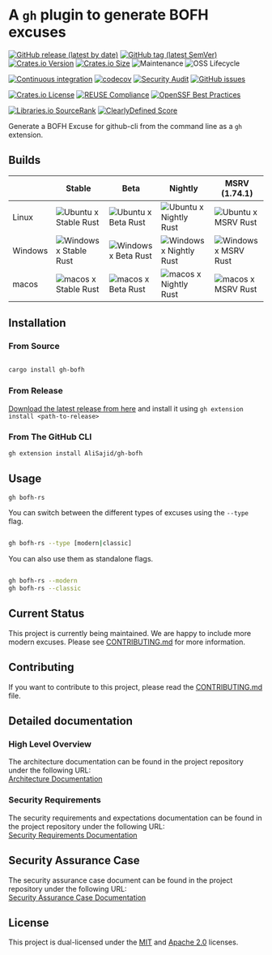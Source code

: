 <!--
SPDX-FileCopyrightText: 2024 - 2025 Ali Sajid Imami

SPDX-License-Identifier: Apache-2.0
SPDX-License-Identifier: MIT
-->

# A `gh` plugin to generate BOFH excuses

[![GitHub release (latest by date)](https://img.shields.io/github/v/release/AliSajid/gh-bofh)](https://github.com/AliSajid/gh-bofh/releases/latest)
[![GitHub tag (latest SemVer)](https://img.shields.io/github/v/tag/AliSajid/gh-bofh)](https://github.com/AliSajid/gh-bofh/releases/latest)
[![Crates.io Version](https://img.shields.io/crates/v/gh-bofh)](https://crates.io/crates/gh-bofh)
[![Crates.io Size](https://img.shields.io/crates/size/gh-bofh)](https://crates.io/crates/gh-bofh)
![Maintenance](https://img.shields.io/maintenance/yes/2025)
![OSS Lifecycle](https://img.shields.io/osslifecycle?file_url=https%3A%2F%2Fraw.githubusercontent.com%2FAliSajid%2Fgh-bofh%2Fmain%2FOSSMETADATA)

[![Continuous integration](https://github.com/AliSajid/gh-bofh/actions/workflows/ci.yaml/badge.svg?branch=main&event=push)](https://github.com/AliSajid/gh-bofh/actions/workflows/ci.yaml)
[![codecov](https://codecov.io/gh/AliSajid/gh-bofh/graph/badge.svg?token=rrsVYywjlx)](https://codecov.io/gh/AliSajid/gh-bofh)
[![Security Audit](https://github.com/AliSajid/gh-bofh/actions/workflows/audit.yaml/badge.svg?branch=main)](https://github.com/AliSajid/gh-bofh/actions/workflows/audit.yaml)
[![GitHub issues](https://img.shields.io/github/issues/AliSajid/gh-bofh)](https://github.com/AliSajid/gh-bofh/issues)

[![Crates.io License](https://img.shields.io/crates/l/gh-bofh)](https://crates.io/crates/gh-bofh)
[![REUSE Compliance](https://img.shields.io/reuse/compliance/github.com%2FAliSajid%2Fgh-bofh)](https://api.reuse.software/info/github.com/AliSajid/gh-bofh)
[![OpenSSF Best Practices](https://www.bestpractices.dev/projects/9466/badge)](https://www.bestpractices.dev/projects/9466)

[![Libraries.io SourceRank](https://img.shields.io/librariesio/sourcerank/cargo/gh-bofh)](https://libraries.io/cargo/gh-bofh)
[![ClearlyDefined Score](https://img.shields.io/clearlydefined/score/crate/cratesio/-/gh-bofh/1.2.0-next.1)](https://clearlydefined.io/definitions/crate/cratesio/-/gh-bofh/1.2.0-next.1)

Generate a BOFH Excuse for github-cli from the command line as a `gh` extension.

## Builds

|         | Stable                                                                                                                                                             | Beta                                                                                                                                                           | Nightly                                                                                                                                                              | MSRV (1.74.1)                                                                                                                                                  |
| ------- | ------------------------------------------------------------------------------------------------------------------------------------------------------------------ | -------------------------------------------------------------------------------------------------------------------------------------------------------------- | -------------------------------------------------------------------------------------------------------------------------------------------------------------------- | -------------------------------------------------------------------------------------------------------------------------------------------------------------- |
| Linux   | ![Ubuntu x Stable Rust](https://img.shields.io/endpoint?url=https://gist.githubusercontent.com/AliSajid/68f75dde24f65f2a9333a4ca3d38c82b/raw/ubuntu-stable.json)   | ![Ubuntu x Beta Rust](https://img.shields.io/endpoint?url=https://gist.githubusercontent.com/AliSajid/68f75dde24f65f2a9333a4ca3d38c82b/raw/ubuntu-beta.json)   | ![Ubuntu x Nightly Rust](https://img.shields.io/endpoint?url=https://gist.githubusercontent.com/AliSajid/68f75dde24f65f2a9333a4ca3d38c82b/raw/ubuntu-nightly.json)   | ![Ubuntu x MSRV Rust](https://img.shields.io/endpoint?url=https://gist.githubusercontent.com/AliSajid/68f75dde24f65f2a9333a4ca3d38c82b/raw/ubuntu-msrv.json)   |
| Windows | ![Windows x Stable Rust](https://img.shields.io/endpoint?url=https://gist.githubusercontent.com/AliSajid/68f75dde24f65f2a9333a4ca3d38c82b/raw/windows-stable.json) | ![Windows x Beta Rust](https://img.shields.io/endpoint?url=https://gist.githubusercontent.com/AliSajid/68f75dde24f65f2a9333a4ca3d38c82b/raw/windows-beta.json) | ![Windows x Nightly Rust](https://img.shields.io/endpoint?url=https://gist.githubusercontent.com/AliSajid/68f75dde24f65f2a9333a4ca3d38c82b/raw/windows-nightly.json) | ![Windows x MSRV Rust](https://img.shields.io/endpoint?url=https://gist.githubusercontent.com/AliSajid/68f75dde24f65f2a9333a4ca3d38c82b/raw/windows-msrv.json) |
| macos   | ![macos x Stable Rust](https://img.shields.io/endpoint?url=https://gist.githubusercontent.com/AliSajid/68f75dde24f65f2a9333a4ca3d38c82b/raw/macos-stable.json)     | ![macos x Beta Rust](https://img.shields.io/endpoint?url=https://gist.githubusercontent.com/AliSajid/68f75dde24f65f2a9333a4ca3d38c82b/raw/macos-beta.json)     | ![macos x Nightly Rust](https://img.shields.io/endpoint?url=https://gist.githubusercontent.com/AliSajid/68f75dde24f65f2a9333a4ca3d38c82b/raw/macos-nightly.json)     | ![macos x MSRV Rust](https://img.shields.io/endpoint?url=https://gist.githubusercontent.com/AliSajid/68f75dde24f65f2a9333a4ca3d38c82b/raw/macos-msrv.json)     |

## Installation

### From Source

```bash

cargo install gh-bofh

```

### From Release

[Download the latest release from here](https://github.com/AliSajid/gh-bofh/releases/latest) and install it using `gh extension install <path-to-release>`

### From The GitHub CLI

```bash
gh extension install AliSajid/gh-bofh
```

## Usage

```bash
gh bofh-rs
```

You can switch between the different types of excuses using the `--type` flag.

```bash

gh bofh-rs --type [modern|classic]

```

You can also use them as standalone flags.

```bash

gh bofh-rs --modern
gh bofh-rs --classic

```

## Current Status

This project is currently being maintained. We are happy to include more modern excuses. Please see [CONTRIBUTING.md](CONTRIBUTING.md) for more information.

## Contributing

If you want to contribute to this project, please read the [CONTRIBUTING.md](CONTRIBUTING.md) file.

## Detailed documentation

### High Level Overview

The architecture documentation can be found in the project repository under the following URL:  
[Architecture Documentation](ARCHITECTURE.md)

### Security Requirements

The security requirements and expectations documentation can be found in the project repository under the following URL:  
[Security Requirements Documentation](SECURITY_REQUIREMENTS.md)

## Security Assurance Case

The security assurance case document can be found in the project repository under the following URL:  
[Security Assurance Case Documentation](SECURITY_ASSURANCE.md)

## License

This project is dual-licensed under the [MIT](LICENSE-MIT) and [Apache 2.0](LICENSE-APACHE) licenses.
